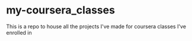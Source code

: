 # my-coursera_classes
This is a repo to house all the projects I've made for coursera classes I've enrolled in
